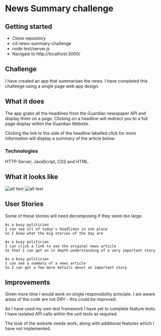 # News Summary challenge

## Getting started

* Clone repository
* cd news-summary-challenge
* node test/server.js
* Navigate to http://localhost:3000/


## Challenge

I have created an app that summarises the news. I have completed this challenge using a single page web app design.

## What it does

The app grabs all the headlines from the Guardian newspaper API and display them on a page.  Clicking on a headline will redirect you to a full page display within the Guardian Website.

Clicking the link to the side of the headline labelled click for more information will display a summary of the article below.

### Technologies

HTTP-Server, JavaScript, CSS and HTML.

## What it looks like

![alt text](https://i.imgur.com/ZQkjaIt.png)
![alt text](https://i.imgur.com/tzqrc4A.png)

## User Stories

Some of these stories will need decomposing if they seem too large.

```
As a busy politician
I can see all of today's headlines in one place
So I know what the big stories of the day are
```

```
As a busy politician
I can click a link to see the original news article
So that I can get an in depth understanding of a very important story
```

```
As a busy politician
I can see a summary of a news article
So I can get a few more details about an important story
```

## Improvements
Given more time I would work on single responsibility principle. I am aware areas of the code are not DRY - this could be improved.

As I have used my own test framework I have yet to complete feature tests.  I have isolated API calls within the unit tests as required.

The look of the website needs work, along with additional features which I have not implemented.
